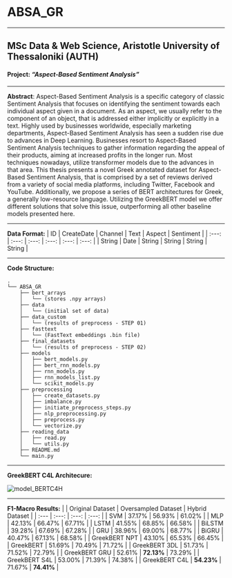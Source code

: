 # ABSA_GR
----------------------------------------------------
## MSc Data & Web Science, Aristotle University of Thessaloniki (AUTH)
#### Project: *“Aspect-Based Sentiment Analysis”*

----------------------------------------------------
**Abstract**:
Aspect-Based Sentiment Analysis is a specific category of classic Sentiment Analysis that focuses on identifying the sentiment towards each individual aspect given in a document. As an aspect, we usually refer to the component of an object, that is addressed either implicitly or explicitly in a text. Highly used by businesses worldwide, especially marketing departments, Aspect-Based Sentiment Analysis has seen a sudden rise due to advances in Deep Learning. Businesses resort to Aspect-Based Sentiment Analysis techniques to gather information regarding the appeal of their products, aiming at increased profits in the longer run. Most techniques nowadays, utilize transformer models due to the advances in that area. This thesis presents a novel Greek annotated dataset for Aspect-Based Sentiment Analysis, that is comprised by a set of reviews derived from a variety of social media platforms, including Twitter, Facebook and YouTube. Additionally, we propose a series of BERT architectures for Greek, a generally low-resource language.  Utilizing the GreekBERT model we offer different solutions that solve this issue, outperforming all other baseline models presented here.

----------------------------------------------------
**Data Format:**
| ID | CreateDate | Channel | Text | Aspect | Sentiment |
|     :---:      |     :---:      |     :---:      |     :---:      |     :---:      |     :---:      |
| String   | Date   | String   | String   | String     | String    |


----------------------------------------------------
**Code Structure:**
```
.
└── ABSA_GR
    ├── bert_arrays
    │   └── (stores .npy arrays)
    ├── data
    │   └── (initial set of data)
    ├── data_custom
    │   └── (results of preprocess - STEP 01)
    ├── fasttext
    │   └── (FastText embeddings .bin file)
    ├── final_datasets
    │   └── (results of preprocess - STEP 02)
    ├── models
    │   ├── bert_models.py
    │   ├── bert_rnn_models.py
    │   ├── rnn_models.py
    │   ├── rnn_models_list.py
    │   └── scikit_models.py
    ├── preprocessing
    │   ├── create_datasets.py
    │   ├── imbalance.py
    │   ├── initiate_preprocess_steps.py
    │   ├── nlp_preprocessing.py
    │   ├── preprocess.py
    │   └── vectorize.py
    ├── reading_data
    │   ├── read.py
    │   └── utils.py
    ├── README.md
    └── main.py
```
----------------------------------------------------
**GreekBERT C4L Architecure:**

![model_BERTC4H](https://user-images.githubusercontent.com/48099515/155877497-dcfbf706-3382-4ab7-84f5-906f2d2f31aa.png)

----------------------------------------------------
**F1-Macro Results:**
| | Original Dataset | Oversampled Dataset | Hybrid Dataset |
|     :---      |     :---:      |     :---:      |     :---:      |
| SVM  | 37.17%   | 56.93%     | 61.02%    |
| MLP  | 42.13%   | 66.47%     | 67.71%    |
| LSTM  | 41.55%   | 68.85%     | 66.58%    |
| BiLSTM  | 39.28%   | 67.69%     | 67.28%    |
| GRU | 38.96%   | 69.00%     | 68.77%    |
| BiGRU  | 40.47%   | 67.13%     | 68.58%    |
| GreekBERT NPT  | 43.10%   | 65.53%     | 66.45%    |
| GreekBERT  | 51.69%   | 70.49%     | 71.72%    |
| GreekBERT 3DL  | 51.73%   | 71.52%     | 72.79%    |
| GreekBERT GRU  | 52.61%   | **72.13%**     | 73.29%    |
| GreekBERT S4L  | 53.00%   | 71.39%     | 74.38%    |
| GreekBERT C4L  | **54.23%**   | 71.67%     | **74.41%**    |
